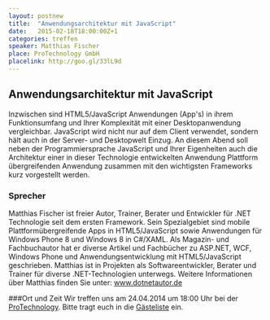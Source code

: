 ```yaml
---
layout: postnew
title:  "Anwendungsarchitektur mit JavaScript"
date:   2015-02-18T18:00:00Z+1
categories: treffen
speaker: Matthias Fischer
place: ProTechnology GmbH
placelink: http://goo.gl/33lL9d
---
```

## Anwendungsarchitektur mit JavaScript
Inzwischen sind HTML5/JavaScript Anwendungen (App's) in ihrem Funktionsumfang und Ihrer Komplexität mit einer Desktopanwendung vergleichbar. JavaScript wird nicht nur auf dem Client verwendet, sondern hält auch in der Server- und Desktopwelt Einzug. An diesem Abend soll neben der Programmiersprache JavaScript und Ihrer Eigenheiten auch die Architektur einer in dieser Technologie entwickelten Anwendung Plattform übergreifenden Anwendung zusammen mit den wichtigsten Frameworks kurz vorgestellt werden.

### Sprecher
Matthias Fischer ist freier Autor, Trainer, Berater und Entwickler für .NET Technologie seit dem ersten Framework. Sein Spezialgebiet sind mobile Plattformübergreifende Apps in HTML5/JavaScript sowie Anwendungen für Windows Phone 8 und Windows 8 in C#/XAML. Als Magazin- und Fachbuchautor hat er diverse Artikel und Fachbücher zu ASP.NET, WCF, Windows Phone und Anwendungsentwicklung mit HTML5/JavaScript geschrieben. Matthias ist in Projekten als Softwareentwickler, Berater und Trainer für diverse .NET-Technologien unterwegs. Weitere Informationen über Matthias finden Sie unter: www.dotnetautor.de

###Ort und Zeit
Wir treffen uns am 24.04.2014 um 18:00 Uhr bei der [ProTechnology](http://www.protechnology.de/). Bitte tragt euch in die [Gästeliste](https://www.xing.com/events/treffen-net-usergroup-anwendungsarchitektur-javascript-1494221) ein.
